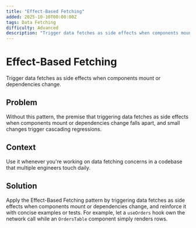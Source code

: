 ```yaml
---
title: "Effect-Based Fetching"
added: 2025-10-10T00:00:00Z
tags: Data Fetching
difficulty: Advanced
description: "Trigger data fetches as side effects when components mount or dependencies change."
---
```

# Effect-Based Fetching

Trigger data fetches as side effects when components mount or dependencies change.

## Problem

Without this pattern, the premise that triggering data fetches as side effects when components mount or dependencies change falls apart, and small changes trigger cascading regressions.

## Context

Use it whenever you're working on data fetching concerns in a codebase that multiple engineers touch daily.

## Solution

Apply the Effect-Based Fetching pattern by triggering data fetches as side effects when components mount or dependencies change, and reinforce it with concise examples or tests. For example, let a `useOrders` hook own the network call while an `OrdersTable` component simply renders rows.
